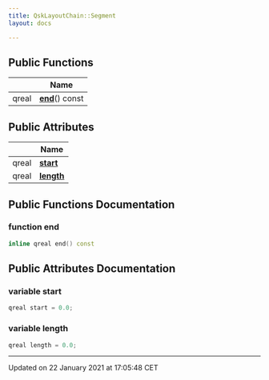```yaml
---
title: QskLayoutChain::Segment
layout: docs

---
```





## Public Functions

|                | Name           |
| -------------- | -------------- |
| qreal | **[end](/docs/classes/class_qsk_layout_chain_1_1_segment/#function-end)**() const |

## Public Attributes

|                | Name           |
| -------------- | -------------- |
| qreal | **[start](/docs/classes/class_qsk_layout_chain_1_1_segment/#variable-start)**  |
| qreal | **[length](/docs/classes/class_qsk_layout_chain_1_1_segment/#variable-length)**  |

## Public Functions Documentation

### function end

```cpp
inline qreal end() const
```


## Public Attributes Documentation

### variable start

```cpp
qreal start = 0.0;
```


### variable length

```cpp
qreal length = 0.0;
```


-------------------------------

Updated on 22 January 2021 at 17:05:48 CET